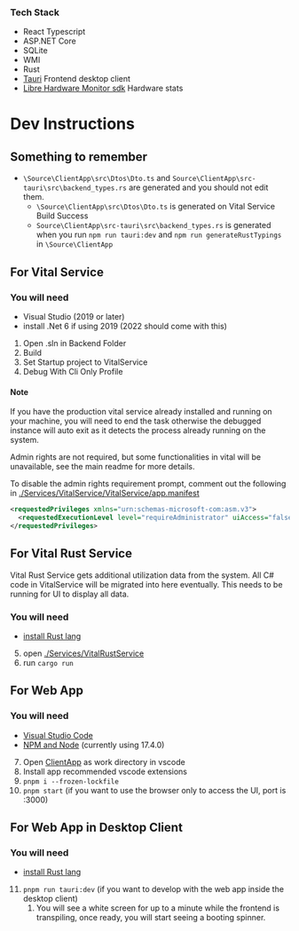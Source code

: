 ### Tech Stack

- React Typescript
- ASP.NET Core
- SQLite
- WMI
- Rust
- [Tauri](https://github.com/tauri-apps/tauri) Frontend desktop client
- [Libre Hardware Monitor sdk](https://github.com/LibreHardwareMonitor/LibreHardwareMonitor) Hardware stats

# Dev Instructions

## Something to remember

- `\Source\ClientApp\src\Dtos\Dto.ts` and `Source\ClientApp\src-tauri\src\backend_types.rs` are generated and you should not edit them.
  - `\Source\ClientApp\src\Dtos\Dto.ts` is generated on Vital Service Build Success
  - `Source\ClientApp\src-tauri\src\backend_types.rs` is generated when you run `npm run tauri:dev` and `npm run generateRustTypings` in `\Source\ClientApp`

## For Vital Service

### You will need

- Visual Studio (2019 or later)
- install .Net 6 if using 2019 (2022 should come with this)

1. Open .sln in Backend Folder
2. Build
3. Set Startup project to VitalService
4. Debug With Cli Only Profile

#### Note

If you have the production vital service already installed and running on your machine, you will need to end the task otherwise the debugged instance will auto exit as it detects the process already running on the system.

Admin rights are not required, but some functionalities in vital will be unavailable, see the main readme for more details.

To disable the admin rights requirement prompt, comment out the following in [./Services/VitalService/VitalService/app.manifest](./Services/VitalService/VitalService/app.manifest)

```xml
<requestedPrivileges xmlns="urn:schemas-microsoft-com:asm.v3">
  <requestedExecutionLevel level="requireAdministrator" uiAccess="false" />
</requestedPrivileges>
```

## For Vital Rust Service

Vital Rust Service gets additional utilization data from the system. All C# code in VitalService will be migrated into here eventually.
This needs to be running for UI to display all data.

### You will need

- [install Rust lang](https://www.rust-lang.org/tools/install)

5. open [./Services/VitalRustService](./Services/VitalRustService)
6. run `cargo run`

## For Web App

### You will need

- [Visual Studio Code](https://code.visualstudio.com)
- [NPM and Node](https://nodejs.org/en/) (currently using 17.4.0)

7. Open [ClientApp](./ClientApp) as work directory in vscode
8. Install app recommended vscode extensions
9. `pnpm i --frozen-lockfile`
10. `pnpm start` (if you want to use the browser only to access the UI, port is :3000)

## For Web App in Desktop Client

### You will need

- [install Rust lang](https://www.rust-lang.org/tools/install)

11. `pnpm run tauri:dev` (if you want to develop with the web app inside the desktop client)
    1. You will see a white screen for up to a minute while the frontend is transpiling, once ready, you will start seeing a booting spinner.
